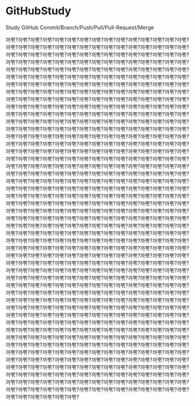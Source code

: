 # GitHubStudy
Study GitHub Commit/Branch/Push/Pull/Pull-Request/Merge

까뿎?까뿎?까뿎?까뿎?까뿎?까뿎?까뿎?까뿎?까뿎?까뿎?까뿎?까뿎?까뿎?까뿎?까뿎?까뿎?까뿎?까뿎?까뿎?까뿎?까뿎?까뿎?까뿎?까뿎?까뿎?까뿎?까뿎?까뿎?까뿎?까뿎?까뿎?까뿎?까뿎?까뿎?까뿎?까뿎?까뿎?까뿎?까뿎?까뿎?까뿎?까뿎?까뿎?까뿎?까뿎?까뿎?까뿎?까뿎?까뿎?까뿎?까뿎?까뿎?까뿎?까뿎?까뿎?까뿎?까뿎?까뿎?까뿎?까뿎?까뿎?까뿎?까뿎?까뿎?까뿎?까뿎?까뿎?까뿎?까뿎?까뿎?까뿎?까뿎?까뿎?까뿎?까뿎?까뿎?까뿎?까뿎?까뿎?까뿎?까뿎?까뿎?까뿎?까뿎?까뿎?까뿎?까뿎?까뿎?까뿎?까뿎?까뿎?까뿎?까뿎?까뿎?까뿎?까뿎?까뿎?까뿎?까뿎?까뿎?까뿎?까뿎?까뿎?까뿎?까뿎?까뿎?까뿎?까뿎?까뿎?까뿎?까뿎?까뿎?까뿎?까뿎?까뿎?까뿎?까뿎?까뿎?까뿎?까뿎?까뿎?까뿎?까뿎?까뿎?까뿎?까뿎?까뿎?까뿎?까뿎?까뿎?까뿎?까뿎?까뿎?까뿎?까뿎?까뿎?까뿎?까뿎?까뿎?까뿎?까뿎?까뿎?까뿎?까뿎?까뿎?까뿎?까뿎?까뿎?까뿎?까뿎?까뿎?까뿎?까뿎?까뿎?까뿎?까뿎?까뿎?까뿎?까뿎?까뿎?까뿎?까뿎?까뿎?까뿎?까뿎?까뿎?까뿎?까뿎?까뿎?까뿎?까뿎?까뿎?까뿎?까뿎?까뿎?까뿎?까뿎?까뿎?까뿎?까뿎?까뿎?까뿎?까뿎?까뿎?까뿎?까뿎?까뿎?까뿎?까뿎?까뿎?까뿎?까뿎?까뿎?까뿎?까뿎?까뿎?까뿎?까뿎?까뿎?까뿎?까뿎?까뿎?까뿎?까뿎?까뿎?까뿎?까뿎?까뿎?까뿎?까뿎?까뿎?까뿎?까뿎?까뿎?까뿎?까뿎?까뿎?까뿎?까뿎?까뿎?까뿎?까뿎?까뿎?까뿎?까뿎?까뿎?까뿎?까뿎?까뿎?까뿎?까뿎?까뿎?까뿎?까뿎?까뿎?까뿎?까뿎?까뿎?까뿎?까뿎?까뿎?까뿎?까뿎?까뿎?까뿎?까뿎?까뿎?까뿎?까뿎?까뿎?까뿎?까뿎?까뿎?까뿎?까뿎?까뿎?까뿎?까뿎?까뿎?까뿎?까뿎?까뿎?까뿎?까뿎?까뿎?까뿎?까뿎?까뿎?까뿎?까뿎?까뿎?까뿎?까뿎?까뿎?까뿎?까뿎?까뿎?까뿎?까뿎?까뿎?까뿎?까뿎?까뿎?까뿎?까뿎?까뿎?까뿎?까뿎?까뿎?까뿎?까뿎?까뿎?까뿎?까뿎?까뿎?까뿎?까뿎?까뿎?까뿎?까뿎?까뿎?까뿎?까뿎?까뿎?까뿎?까뿎?까뿎?까뿎?까뿎?까뿎?까뿎?까뿎?까뿎?까뿎?까뿎?까뿎?까뿎?까뿎?까뿎?까뿎?까뿎?까뿎?까뿎?까뿎?까뿎?까뿎?까뿎?까뿎?까뿎?까뿎?까뿎?까뿎?까뿎?까뿎?까뿎?까뿎?까뿎?까뿎?까뿎?까뿎?까뿎?까뿎?까뿎?까뿎?까뿎?까뿎?까뿎?까뿎?까뿎?까뿎?까뿎?까뿎?까뿎?까뿎?까뿎?까뿎?까뿎?까뿎?까뿎?까뿎?까뿎?까뿎?까뿎?까뿎?까뿎?까뿎?까뿎?까뿎?까뿎?까뿎?까뿎?까뿎?까뿎?까뿎?까뿎?까뿎?까뿎?까뿎?까뿎?까뿎?까뿎?까뿎?까뿎?까뿎?까뿎?까뿎?까뿎?까뿎?까뿎?까뿎?까뿎?까뿎?까뿎?까뿎?까뿎?까뿎?까뿎?까뿎?까뿎?까뿎?까뿎?까뿎?까뿎?까뿎?까뿎?까뿎?까뿎?까뿎?까뿎?까뿎?까뿎?까뿎?까뿎?까뿎?까뿎?까뿎?까뿎?까뿎?까뿎?까뿎?까뿎?까뿎?까뿎?까뿎?까뿎?까뿎?까뿎?까뿎?까뿎?까뿎?까뿎?까뿎?까뿎?까뿎?까뿎?까뿎?까뿎?까뿎?까뿎?까뿎?까뿎?까뿎?까뿎?까뿎?까뿎?까뿎?까뿎?까뿎?까뿎?까뿎?까뿎?까뿎?까뿎?까뿎?까뿎?까뿎?까뿎?까뿎?까뿎?까뿎?까뿎?까뿎?까뿎?까뿎?까뿎?까뿎?까뿎?까뿎?까뿎?까뿎?까뿎?까뿎?까뿎?까뿎?까뿎?까뿎?까뿎?까뿎?까뿎?까뿎?까뿎?까뿎?까뿎?까뿎?까뿎?까뿎?까뿎?까뿎?까뿎?까뿎?까뿎?까뿎?까뿎?까뿎?까뿎?까뿎?까뿎?까뿎?까뿎?까뿎?까뿎?까뿎?까뿎?까뿎?까뿎?까뿎?까뿎?까뿎?까뿎?까뿎?까뿎?까뿎?까뿎?까뿎?까뿎?까뿎?까뿎?까뿎?까뿎?까뿎?까뿎?까뿎?까뿎?까뿎?까뿎?까뿎?까뿎?까뿎?까뿎?까뿎?까뿎?까뿎?까뿎?까뿎?까뿎?까뿎?까뿎?까뿎?까뿎?까뿎?까뿎?까뿎?까뿎?까뿎?까뿎?까뿎?까뿎?까뿎?까뿎?까뿎?까뿎?까뿎?까뿎?까뿎?까뿎?까뿎?까뿎?까뿎?까뿎?까뿎?까뿎?까뿎?까뿎?까뿎?까뿎?까뿎?까뿎?까뿎?까뿎?까뿎?까뿎?까뿎?까뿎?까뿎?까뿎?까뿎?까뿎?까뿎?까뿎?까뿎?까뿎?까뿎?까뿎?까뿎?까뿎?까뿎?까뿎?까뿎?까뿎?까뿎?까뿎?까뿎?까뿎?까뿎?까뿎?까뿎?까뿎?까뿎?까뿎?까뿎?까뿎?까뿎?까뿎?까뿎?까뿎?까뿎?까뿎?까뿎?까뿎?까뿎?까뿎?까뿎?까뿎?까뿎?까뿎?까뿎?까뿎?까뿎?까뿎?까뿎?까뿎?까뿎?까뿎?까뿎?까뿎?까뿎?까뿎?까뿎?까뿎?까뿎?까뿎?까뿎?까뿎?까뿎?까뿎?까뿎?까뿎?까뿎?까뿎?까뿎?까뿎?까뿎?까뿎?까뿎?까뿎?까뿎?까뿎?까뿎?까뿎?까뿎?까뿎?까뿎?까뿎?까뿎?까뿎?까뿎?까뿎?까뿎?까뿎?까뿎?까뿎?까뿎?까뿎?까뿎?까뿎?까뿎?까뿎?까뿎?까뿎?까뿎?까뿎?까뿎?까뿎?까뿎?까뿎?까뿎?까뿎?까뿎?까뿎?까뿎?까뿎?까뿎?까뿎?까뿎?까뿎?까뿎?까뿎?까뿎?까뿎?까뿎?까뿎?까뿎?까뿎?까뿎?까뿎?까뿎?까뿎?까뿎?까뿎?까뿎?까뿎?까뿎?까뿎?까뿎?까뿎?까뿎?까뿎?까뿎?까뿎?까뿎?까뿎?까뿎?까뿎?까뿎?까뿎?까뿎?까뿎?까뿎?까뿎?까뿎?까뿎?까뿎?까뿎?까뿎?까뿎?까뿎?